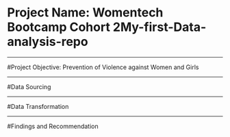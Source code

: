 # Project Name: Womentech Bootcamp Cohort 2My-first-Data-analysis-repo

---
#Project Objective: Prevention of Violence against Women and Girls



---
#Data Sourcing


---
#Data Transformation


---
#Findings and Recommendation
